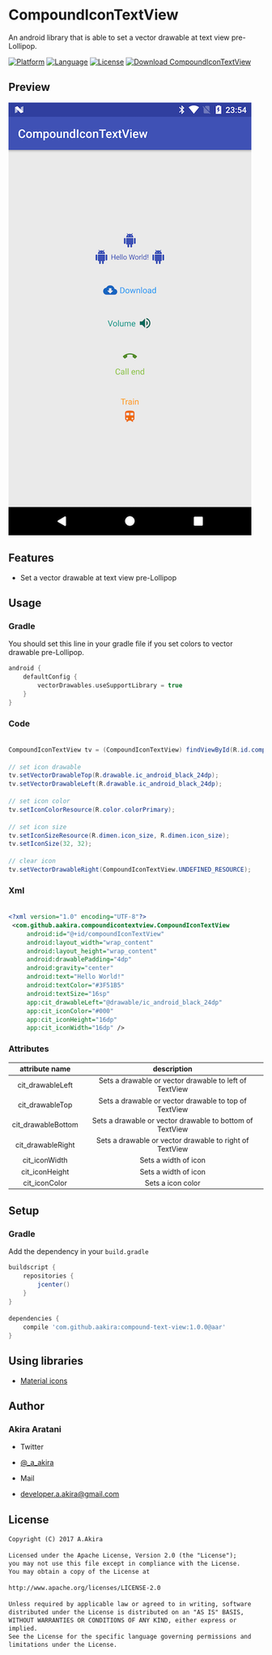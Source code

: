# CompoundIconTextView

An android library that is able to set a vector drawable at text view pre-Lollipop.

[![Platform](http://img.shields.io/badge/platform-android-brightgreen.svg?style=flat)](http://developer.android.com/index.html)
[![Language](http://img.shields.io/badge/language-java-orange.svg?style=flat)](http://www.oracle.com/technetwork/java/javase/downloads/index.html)
[![License](http://img.shields.io/badge/license-apache2.0-lightgrey.svg?style=flat)](http://www.apache.org/licenses/LICENSE-2.0)
[![Download CompoundIconTextView](https://api.bintray.com/packages/aakira/maven/compound-icon-textview/images/download.svg)](https://bintray.com/aakira/maven/compound-icon-textview/_latestVersion)

## Preview

![PREVIEW][preview]

## Features

* Set a vector drawable at text view pre-Lollipop

## Usage

### Gradle

You should set this line in your gradle file if you set colors to vector drawable pre-Lollipop.

```gradle
android {
    defaultConfig {
        vectorDrawables.useSupportLibrary = true
    }
}
```

### Code

```Java

CompoundIconTextView tv = (CompoundIconTextView) findViewById(R.id.compoundIconTextView);

// set icon drawable
tv.setVectorDrawableTop(R.drawable.ic_android_black_24dp);
tv.setVectorDrawableLeft(R.drawable.ic_android_black_24dp);

// set icon color
tv.setIconColorResource(R.color.colorPrimary);

// set icon size
tv.setIconSizeResource(R.dimen.icon_size, R.dimen.icon_size);
tv.setIconSize(32, 32);

// clear icon
tv.setVectorDrawableRight(CompoundIconTextView.UNDEFINED_RESOURCE);

```

### Xml

```xml

<?xml version="1.0" encoding="UTF-8"?>
 <com.github.aakira.compoundicontextview.CompoundIconTextView
     android:id="@+id/compoundIconTextView"
     android:layout_width="wrap_content"
     android:layout_height="wrap_content"
     android:drawablePadding="4dp"
     android:gravity="center"
     android:text="Hello World!"
     android:textColor="#3F51B5"
     android:textSize="16sp"
     app:cit_drawableLeft="@drawable/ic_android_black_24dp"
     app:cit_iconColor="#000"
     app:cit_iconHeight="16dp"
     app:cit_iconWidth="16dp" />
```

### Attributes

|attribute name|description|
|:-:|:-:|
|cit_drawableLeft|Sets a drawable or vector drawable to left of TextView|
|cit_drawableTop|Sets a drawable or vector drawable to top of TextView|
|cit_drawableBottom|Sets a drawable or vector drawable to bottom of TextView|
|cit_drawableRight|Sets a drawable or vector drawable to right of TextView|
|cit_iconWidth|Sets a width of icon|
|cit_iconHeight|Sets a width of icon|
|cit_iconColor|Sets a icon color|

## Setup

### Gradle

Add the dependency in your `build.gradle`

```groovy
buildscript {
	repositories {
		jcenter()
	}
}

dependencies {
	compile 'com.github.aakira:compound-text-view:1.0.0@aar'
}
```
## Using libraries

* [Material icons](https://material.io/icons/#ic_cloud_download)

## Author

### Akira Aratani

* Twitter
 - [@_a_akira](https://twitter.com/_a_akira)
* Mail
 - developer.a.akira@gmail.com

## License

```
Copyright (C) 2017 A.Akira

Licensed under the Apache License, Version 2.0 (the "License");
you may not use this file except in compliance with the License.
You may obtain a copy of the License at

http://www.apache.org/licenses/LICENSE-2.0

Unless required by applicable law or agreed to in writing, software
distributed under the License is distributed on an "AS IS" BASIS,
WITHOUT WARRANTIES OR CONDITIONS OF ANY KIND, either express or implied.
See the License for the specific language governing permissions and
limitations under the License.
```

[preview]: /arts/preview.png
